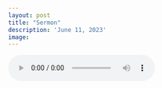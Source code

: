 ```yaml
---
layout: post
title: "Sermon"
description: 'June 11, 2023'
image:
---
```


<audio controls preload="metadata">
  <source src="https://docs.google.com/uc?export=open&id=1HiGwEWyRvhwkIBJRZ8Y5iEdrkxwbipjt" type="audio/mp3">
Your browser does not support the audio element.
</audio>
